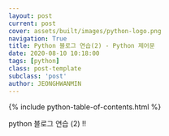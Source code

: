 ```yaml
---
layout: post
current: post
cover: assets/built/images/python-logo.png
navigation: True
title: Python 블로그 연습(2) - Python 제어문
date: 2020-08-10 10:18:00
tags: [python]
class: post-template
subclass: 'post'
author: JEONGHWANMIN
---
```

{% include python-table-of-contents.html %}

python 블로그 연습 (2) !! 